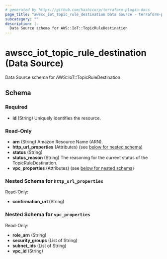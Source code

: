 ```yaml
---
# generated by https://github.com/hashicorp/terraform-plugin-docs
page_title: "awscc_iot_topic_rule_destination Data Source - terraform-provider-awscc"
subcategory: ""
description: |-
  Data Source schema for AWS::IoT::TopicRuleDestination
---
```


# awscc_iot_topic_rule_destination (Data Source)

Data Source schema for AWS::IoT::TopicRuleDestination



<!-- schema generated by tfplugindocs -->
## Schema

### Required

- **id** (String) Uniquely identifies the resource.

### Read-Only

- **arn** (String) Amazon Resource Name (ARN).
- **http_url_properties** (Attributes) (see [below for nested schema](#nestedatt--http_url_properties))
- **status** (String)
- **status_reason** (String) The reasoning for the current status of the TopicRuleDestination.
- **vpc_properties** (Attributes) (see [below for nested schema](#nestedatt--vpc_properties))

<a id="nestedatt--http_url_properties"></a>
### Nested Schema for `http_url_properties`

Read-Only:

- **confirmation_url** (String)


<a id="nestedatt--vpc_properties"></a>
### Nested Schema for `vpc_properties`

Read-Only:

- **role_arn** (String)
- **security_groups** (List of String)
- **subnet_ids** (List of String)
- **vpc_id** (String)


